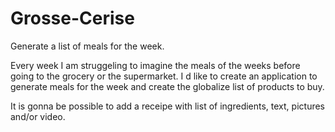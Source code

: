 # Grosse-Cerise
Generate a list of meals for the week.  

Every week I am struggeling to imagine the meals of the weeks before going to the grocery or the supermarket. 
I d like to create an application to generate meals for the week and create the globalize list of products to buy.

It is gonna be possible to add a receipe with list of ingredients, text, pictures and/or video.



